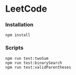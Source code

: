 # LeetCode

### Installation

```
npm install
```

### Scripts
```
npm run test:twoSum
npm run test:binarySearch
npm run test:validParentheses
```